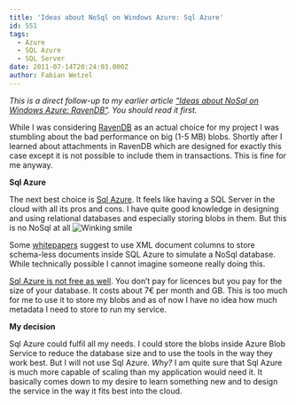 ```yaml
---
title: 'Ideas about NoSql on Windows Azure: Sql Azure'
id: 551
tags:
  - Azure
  - SQL Azure
  - SQL Server
date: 2011-07-14T20:24:03.000Z
author: Fabian Wetzel
---
```


_This is a direct follow-up to my earlier article _[_“Ideas about NoSql on Windows Azure: RavenDB”_](https://fabse.net/blog/2011/07/13/ideas-about-nosql-on-windows-azure-ravendb/)_. You should read it first._

While I was considering [RavenDB](http://http://ravendb.net/) as an actual choice for my project I was stumbling about the bad performance on big (1-5 MB) blobs. Shortly after I learned about attachments in RavenDB which are designed for exactly this case except it is not possible to include them in transactions. This is fine for me anyway.

**Sql Azure**

The next best choice is [Sql Azure](http://www.microsoft.com/windowsazure/sqlazure/database/). It feels like having a SQL Server in the cloud with all its pros and cons. I have quite good knowledge in designing and using relational databases and especially storing blobs in them. But this is no NoSql at all ![Winking smile](https://az275061.vo.msecnd.net/blogmedia/2011/07/wlEmoticon-winkingsmile2.png)

Some [whitepapers](http://download.microsoft.com/download/9/E/9/9E9F240D-0EB6-472E-B4DE-6D9FCBB505DD/Windows%20Azure%20No%20SQL%20White%20Paper.pdf) suggest to use XML document columns to store schema-less documents inside SQL Azure to simulate a NoSql database. While technically possible I cannot imagine someone really doing this.

[Sql Azure is not free as well](http://www.microsoft.com/windowsazure/pricing-calculator/). You don’t pay for licences but you pay for the size of your database. It costs about 7€ per month and GB. This is too much for me to use it to store my blobs and as of now I have no idea how much metadata I need to store to run my service.

**My decision**

Sql Azure could fulfil all my needs. I could store the blobs inside Azure Blob Service to reduce the database size and to use the tools in the way they work best. But I will not use Sql Azure. _Why?_ I am quite sure that Sql Azure is much more capable of scaling than my application would need it. It basically comes down to my desire to learn something new and to design the service in the way it fits best into the cloud.


